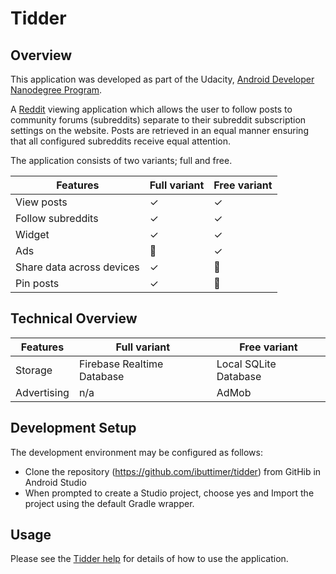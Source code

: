 # Tidder #

## Overview ##
This application was developed as part of the Udacity, [Android Developer Nanodegree Program](https://eu.udacity.com/course/android-developer-nanodegree-by-google--nd801).

A [Reddit](https://www.reddit.com/) viewing application which allows the user to follow posts to community
forums (subreddits) separate to their subreddit subscription settings on the website.
Posts are retrieved in an equal manner ensuring that all configured subreddits receive equal
attention.

The application consists of two variants; full and free.

| Features                  | Full variant  | Free variant |
| ------------------------- | ------------- | ------------ |
| View posts                | ✓             | ✓           |
| Follow subreddits         | ✓             | ✓           |
| Widget                    | ✓             | ✓           |
| Ads                       |              | ✓           |
| Share data across devices | ✓             |            |
| Pin posts                 | ✓             |            |

## Technical Overview ##
| Features                  | Full variant  | Free variant |
| ------------------------- | ------------- | ------------ |
| Storage                   | Firebase Realtime Database | Local SQLite Database |
| Advertising               | n/a                        | AdMob                 |

## Development Setup ##
The development environment may be configured as follows:
* Clone the repository (https://github.com/ibuttimer/tidder) from GitHib in Android Studio
* When prompted to create a Studio project, choose yes and Import the project using the default Gradle wrapper.

## Usage ##
Please see the [Tidder help](app/src/main/assets/help.md) for details of how to use the application.




